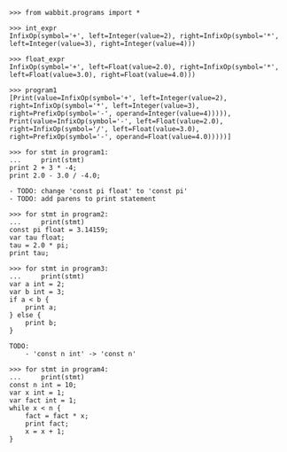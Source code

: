     >>> from wabbit.programs import *

    >>> int_expr
    InfixOp(symbol='+', left=Integer(value=2), right=InfixOp(symbol='*', left=Integer(value=3), right=Integer(value=4)))

    >>> float_expr
    InfixOp(symbol='+', left=Float(value=2.0), right=InfixOp(symbol='*', left=Float(value=3.0), right=Float(value=4.0)))

    >>> program1
    [Print(value=InfixOp(symbol='+', left=Integer(value=2), right=InfixOp(symbol='*', left=Integer(value=3), right=PrefixOp(symbol='-', operand=Integer(value=4))))), Print(value=InfixOp(symbol='-', left=Float(value=2.0), right=InfixOp(symbol='/', left=Float(value=3.0), right=PrefixOp(symbol='-', operand=Float(value=4.0)))))]

    >>> for stmt in program1:
    ...     print(stmt)
    print 2 + 3 * -4;
    print 2.0 - 3.0 / -4.0;

    - TODO: change 'const pi float' to 'const pi'
    - TODO: add parens to print statement

    >>> for stmt in program2:
    ...     print(stmt)
    const pi float = 3.14159;
    var tau float;
    tau = 2.0 * pi;
    print tau;

    >>> for stmt in program3:
    ...     print(stmt)
    var a int = 2;
    var b int = 3;
    if a < b {
        print a;
    } else {
        print b;
    }

    TODO: 
        - 'const n int' -> 'const n'

    >>> for stmt in program4:
    ...     print(stmt)
    const n int = 10;
    var x int = 1;
    var fact int = 1;
    while x < n {
        fact = fact * x;
        print fact;
        x = x + 1;
    }
